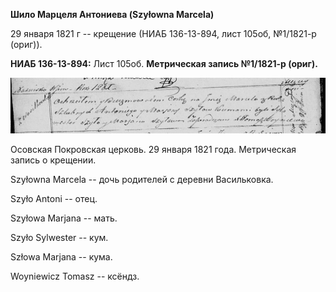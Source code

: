 **Шило Марцеля Антониева (Szyłowna Marcela)**

29 января 1821 г -- крещение (НИАБ 136-13-894, лист 105об, №1/1821-р
(ориг)).

**НИАБ 136-13-894:** Лист 105об. **Метрическая запись №1/1821-р
(ориг).**

![](./media/e003018e5e8e75995b46f4735d76850aef8c552a.png)

Осовская Покровская церковь. 29 января 1821 года. Метрическая запись о
крещении.

Szyłowna Marсela -- дочь родителей с деревни Васильковка.

Szyło Antoni -- отец.

Szyłowa Marjana -- мать.

Szyło Sylwester -- кум.

Szłowa Marjana -- кума.

Woyniewicz Tomasz -- ксёндз.
